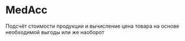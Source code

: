 # MedAcc
Подсчёт стоимости продукции и вычисление цена товара на основе необходимой выгоды или же наоборот